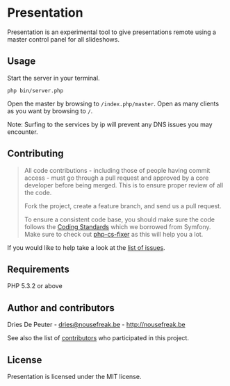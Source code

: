 Presentation
============

Presentation is an experimental tool to give presentations remote using a master control panel for all slideshows.

## Usage

Start the server in your terminal.
```
php bin/server.php
```

Open the master by browsing to ```/index.php/master```.
Open as many clients as you want by browsing to ```/```.

Note: Surfing to the services by ip will prevent any DNS issues you may encounter.

## Contributing

> All code contributions - including those of people having commit access - must
> go through a pull request and approved by a core developer before being
> merged. This is to ensure proper review of all the code.
>
> Fork the project, create a feature branch, and send us a pull request.
>
> To ensure a consistent code base, you should make sure the code follows
> the [Coding Standards](http://symfony.com/doc/2.0/contributing/code/standards.html)
> which we borrowed from Symfony.
> Make sure to check out [php-cs-fixer](https://github.com/fabpot/PHP-CS-Fixer) as this will help you a lot.

If you would like to help take a look at the [list of issues](http://github.com/NoUseFreak/CnetSync/issues).

## Requirements

PHP 5.3.2 or above

## Author and contributors

Dries De Peuter - <dries@nousefreak.be> - <http://nousefreak.be>

See also the list of [contributors](https://github.com/NoUseFreak/Presentation/contributors) who participated in this project.

## License

Presentation is licensed under the MIT license.
